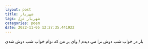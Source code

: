 ```yaml
---
layout: post
title: شهریار
tags: شهریار غزل
categories: poem
date: 2022-11-05 12:27:35.441922
---
```


باز در خواب شب دوش ترا می دیدم / وای بر من که توام خواب شب دوش شدی